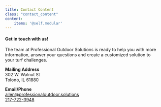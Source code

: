 ```yaml
---
title: Contact Content
class: "contact_content"
content:
    items: '@self.modular'
---
```

#### Get in touch with us!
The team at Professional Outdoor Solutions is ready to help you with more information, answer your questions and create a customized solution to your turf challenges.

**Mailing Address**   
302 W. Walnut St  
Tolono, IL 61880  

**Email/Phone**  
[allen@professionaloutdoor.solutions](mailto:allen@professionaloutdoor.solutions)  
[217-722-3948](tel:217-722-3948)
